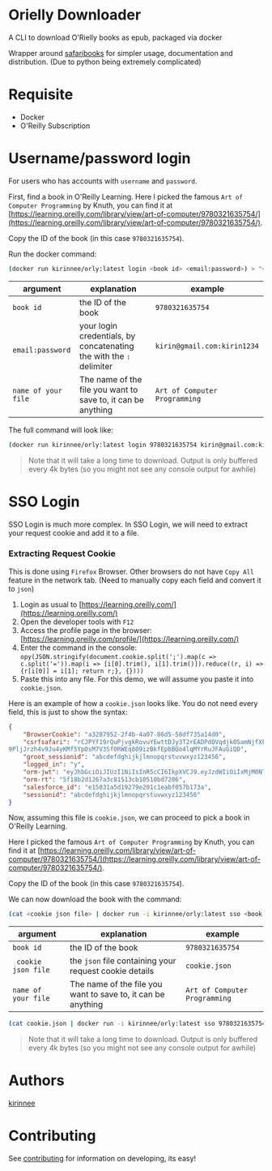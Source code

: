 # Orielly Downloader

A CLI to download O'Rielly books as epub, packaged via docker

Wrapper around [safaribooks](https://github.com/lorenzodifuccia/safaribooks) for simpler
usage, documentation and distribution. (Due to python being extremely complicated)

# Requisite

- Docker
- O'Reilly Subscription

# Username/password login

For users who has accounts with `username` and `password`.

First, find a book in O'Reilly Learning. Here I picked the famous `Art of Computer Programming` by Knuth,
you can find it at [https://learning.oreilly.com/library/view/art-of-computer/9780321635754/](https://learning.oreilly.com/library/view/art-of-computer/9780321635754/).

Copy the ID of the book (in this case `9780321635754`).

Run the docker command:

```sh
(docker run kirinnee/orly:latest login <book id> <email:password>) > "<name of your file>.epub"
```

| argument            | explanation                                                         | example                       |
| ------------------- | ------------------------------------------------------------------- | ----------------------------- |
| `book id`           | the ID of the book                                                  | `9780321635754`               |
| ` email:password`   | your login credentials, by concatenating the with the `:` delimiter | `kirin@gmail.com:kirin1234`   |
| `name of your file` | The name of the file you want to save to, it can be anything        | `Art of Computer Programming` |

The full command will look like:

```sh
(docker run kirinnee/orly:latest login 9780321635754 kirin@gmail.com:kirin1234) > "Art of Computer Programming.epub"
```

> Note that it will take a long time to download. Output is only buffered every 4k bytes (so you might not see any console output for awhile)

# SSO Login

SSO Login is much more complex. In SSO Login, we will need to extract your request cookie and add it to a file.

### Extracting Request Cookie

This is done using `Firefox` Browser. Other browsers do not have `Copy All` feature in the network tab. (Need to manually copy each field and convert it to `json`)

1. Login as usual to [https://learning.oreilly.com/](https://learning.oreilly.com/)
2. Open the developer tools with `F12`
3. Access the profile page in the browser: [https://learning.oreilly.com/profile/](https://learning.oreilly.com/)
4. Enter the command in the console: 
`opy(JSON.stringify(document.cookie.split(';').map(c => c.split('=')).map(i => [i[0].trim(), i[1].trim()]).reduce((r, i) => {r[i[0]] = i[1]; return r;}, {})))`
5. Paste this into any file. For this demo, we will assume you paste it into `cookie.json`.

Here is an example of how a `cookie.json` looks like. You do not need every field, this is just to show the syntax:

```json
{
	"BrowserCookie": "a3207952-2f4b-4a07-86d5-58df735a14d0",
	"csrfsafari": "rCJPYf19rQuPjvgkRovuYEwttDJy3T2rEADPdOVqdjk0SamNjfXFB2t1DkC5OnLg
9PljJrzh4v9Ju4yKMf5YpOsM7V3Sf0RWEq809izBkfEpbBQo4lqMYrRuJFAuGiQD",
	"groot_sessionid": "abcdefdghijkjlmnopqrstuvwxyz123456",
	"logged_in": "y",
	"orm-jwt": "eyJhbGciOiJIUzI1NiIsInR5cCI6IkpXVCJ9.eyJzdWIiOiIxMjM0NTY3ODkwIiwibmFtZSI6IkpvaG4gRG9lIiwiaWF0IjoxNTE2MjM5MDIyLCJlaWRzIjp7ImV4YWN0dGFyZ2V0IjoiaGVyb25fcHJvZF8xMjMxMjMxMjMxMjMxIiwiaGVyb24iOiJhYWFhYWFhYS1hYWFhLWFhYWEtYWFhYS1jY2NjY2NjY2FhMjIifSwiZW52IjoiZGV2ZWxvcG1lbnQiLCJleHAiOjE1MTU1NjYxMTEsImluZGl2aWR1YWwiOmZhbHNlLCJwZXJtcyI6eyJhY2FkbSI6InYiLCJhcGlkYyI6InYiLCJhc2lnbiI6InYiLCJjbmZyYyI6InYiLCJjc3N0ZCI6InYiLCJlcHVicyI6InYiLCJscnB0aCI6InYiLCJvcmlvbCI6InYiLCJwbHlscyI6InYiLCJ1c2FnZSI6InYiLCJ1c3JwZiI6InYiLCJ2aWRlbyI6InYifX0.E8VGI1i-pvrKMoJA36dC6tnIgw-bPJmfjexrU07BlNs",
	"orm-rt": "5f18b2d1267a3c81513cb10510bd7206",
	"salesforce_id": "e15031a5d19279e201c1eabf057b173a",
	"sessionid": "abcdefdghijkjlmnopqrstuvwxyz123456"
}
```

Now, assuming this file is `cookie.json`, we can proceed to pick a book in O'Reilly Learning.

Here I picked the famous `Art of Computer Programming` by Knuth,
you can find it at [https://learning.oreilly.com/library/view/art-of-computer/9780321635754/](https://learning.oreilly.com/library/view/art-of-computer/9780321635754/).

Copy the ID of the book (in this case `9780321635754`).

We can now download the book with the command:

```sh
(cat <cookie json file> | docker run -i kirinnee/orly:latest sso <book id>) > "<name of your file>.epub"
```

| argument            | explanation                                                  | example                       |
| ------------------- | ------------------------------------------------------------ | ----------------------------- |
| `book id`           | the ID of the book                                           | `9780321635754`               |
| ` cookie json file` | the `json` file containing your request cookie details       | `cookie.json`                 |
| `name of your file` | The name of the file you want to save to, it can be anything | `Art of Computer Programming` |

```sh
(cat cookie.json | docker run -i kirinnee/orly:latest sso 9780321635754) > "Art of Computer Programming.epub"
```

> Note that it will take a long time to download. Output is only buffered every 4k bytes (so you might not see any console output for awhile)

# Authors
[kirinnee](mailto:kirinnee97@gmail.com)

# Contributing
See [contributing](./CONTRIBUTING.MD) for information on developing, its easy!
